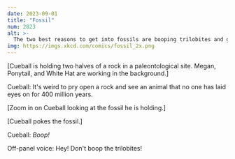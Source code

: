```yaml
---
date: 2023-09-01
title: "Fossil"
num: 2823
alt: >-
  The two best reasons to get into fossils are booping trilobites and getting to say the word "fossiliferous" a lot.
img: https://imgs.xkcd.com/comics/fossil_2x.png
---
```

[Cueball is holding two halves of a rock in a paleontological site. Megan, Ponytail, and White Hat are working in the background.]

Cueball: It's weird to pry open a rock and see an animal that no one has laid eyes on for 400 million years.

[Zoom in on Cueball looking at the fossil he is holding.]

[Cueball pokes the fossil.]

Cueball: *Boop!*

Off-panel voice: Hey! Don't boop the trilobites!